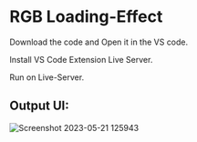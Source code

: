 # RGB Loading-Effect

Download the code and Open it in the VS code.

Install VS Code Extension Live Server.

Run on Live-Server.

## Output UI:

![Screenshot 2023-05-21 125943](https://github.com/rohanmr/Loading-Effect/assets/122428641/206f5c58-7a1c-46c4-8434-ec584129c912)


